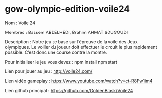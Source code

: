 # gow-olympic-edition-voile24
Nom : Voile 24

Membres : Bassem ABDELHEDI, Brahim AHMAT SOUGOUDI

Description : Notre jeu se base sur l’épreuve de la voile des Jeux olympiques. Le voilier du joueur 
doit effectuer le circuit le plus rapidement possible. C’est donc une course contre la 
montre.

Pour initialiser le jeu vous devez :
npm install
npm start

Lien pour jouer au jeu : http://voile24.com/

Lien vidéo gameplay : https://www.youtube.com/watch?v=ct-R8Fw1im4

Lien github principal : https://github.com/GoldenBrask/Voile24
